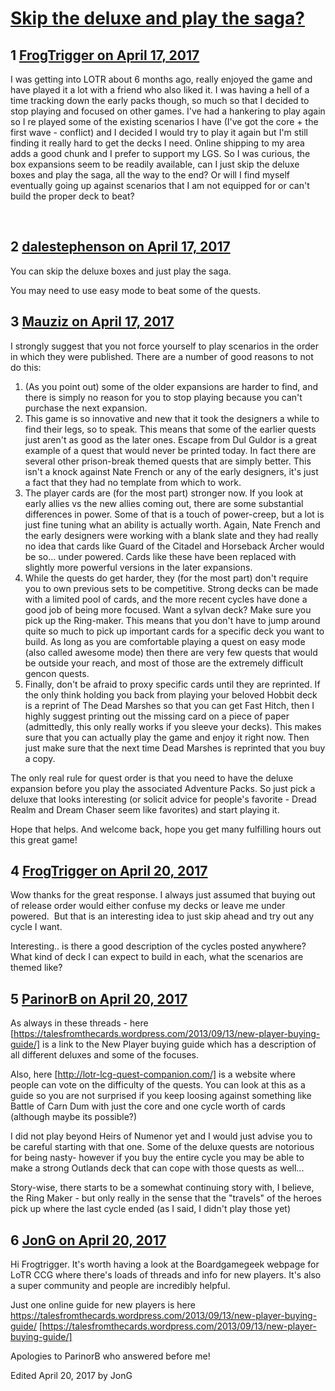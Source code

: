 # [Skip the deluxe and play the saga?](https://community.fantasyflightgames.com/topic/247447-skip-the-deluxe-and-play-the-saga/)

## 1 [FrogTrigger on April 17, 2017](https://community.fantasyflightgames.com/topic/247447-skip-the-deluxe-and-play-the-saga/?do=findComment&comment=2736853)

I was getting into LOTR about 6 months ago, really enjoyed the game and have played it a lot with a friend who also liked it. I was having a hell of a time tracking down the early packs though, so much so that I decided to stop playing and focused on other games. I've had a hankering to play again so I re played some of the existing scenarios I have (I've got the core + the first wave - conflict) and I decided I would try to play it again but I'm still finding it really hard to get the decks I need. Online shipping to my area adds a good chunk and I prefer to support my LGS. So I was curious, the box expansions seem to be readily available, can I just skip the deluxe boxes and play the saga, all the way to the end? Or will I find myself eventually going up against scenarios that I am not equipped for or can't build the proper deck to beat?

 

## 2 [dalestephenson on April 17, 2017](https://community.fantasyflightgames.com/topic/247447-skip-the-deluxe-and-play-the-saga/?do=findComment&comment=2736869)

You can skip the deluxe boxes and just play the saga.

You may need to use easy mode to beat some of the quests.

## 3 [Mauziz on April 17, 2017](https://community.fantasyflightgames.com/topic/247447-skip-the-deluxe-and-play-the-saga/?do=findComment&comment=2736914)

I strongly suggest that you not force yourself to play scenarios in the order in which they were published. There are a number of good reasons to not do this:

 1. (As you point out) some of the older expansions are harder to find, and there is simply no reason for you to stop playing because you can't purchase the next expansion.
 2. This game is so innovative and new that it took the designers a while to find their legs, so to speak. This means that some of the earlier quests just aren't as good as the later ones. Escape from Dul Guldor is a great example of a quest that would never be printed today. In fact there are several other prison-break themed quests that are simply better. This isn't a knock against Nate French or any of the early designers, it's just a fact that they had no template from which to work.
 3. The player cards are (for the most part) stronger now. If you look at early allies vs the new allies coming out, there are some substantial differences in power. Some of that is a touch of power-creep, but a lot is just fine tuning what an ability is actually worth. Again, Nate French and the early designers were working with a blank slate and they had really no idea that cards like Guard of the Citadel and Horseback Archer would be so... under powered. Cards like these have been replaced with slightly more powerful versions in the later expansions.
 4. While the quests do get harder, they (for the most part) don't require you to own previous sets to be competitive. Strong decks can be made with a limited pool of cards, and the more recent cycles have done a good job of being more focused. Want a sylvan deck? Make sure you pick up the Ring-maker. This means that you don't have to jump around quite so much to pick up important cards for a specific deck you want to build. As long as you are comfortable playing a quest on easy mode (also called awesome mode) then there are very few quests that would be outside your reach, and most of those are the extremely difficult gencon quests.
 5. Finally, don't be afraid to proxy specific cards until they are reprinted. If the only think holding you back from playing your beloved Hobbit deck is a reprint of The Dead Marshes so that you can get Fast Hitch, then I highly suggest printing out the missing card on a piece of paper (admittedly, this only really works if you sleeve your decks). This makes sure that you can actually play the game and enjoy it right now. Then just make sure that the next time Dead Marshes is reprinted that you buy a copy.

The only real rule for quest order is that you need to have the deluxe expansion before you play the associated Adventure Packs. So just pick a deluxe that looks interesting (or solicit advice for people's favorite - Dread Realm and Dream Chaser seem like favorites) and start playing it.

Hope that helps. And welcome back, hope you get many fulfilling hours out this great game!

## 4 [FrogTrigger on April 20, 2017](https://community.fantasyflightgames.com/topic/247447-skip-the-deluxe-and-play-the-saga/?do=findComment&comment=2742118)

Wow thanks for the great response. I always just assumed that buying out of release order would either confuse my decks or leave me under powered.  But that is an interesting idea to just skip ahead and try out any cycle I want.

Interesting.. is there a good description of the cycles posted anywhere? What kind of deck I can expect to build in each, what the scenarios are themed like?

## 5 [ParinorB on April 20, 2017](https://community.fantasyflightgames.com/topic/247447-skip-the-deluxe-and-play-the-saga/?do=findComment&comment=2742205)

As always in these threads - here [https://talesfromthecards.wordpress.com/2013/09/13/new-player-buying-guide/] is a link to the New Player buying guide which has a description of all different deluxes and some of the focuses.

Also, here [http://lotr-lcg-quest-companion.com/] is a website where people can vote on the difficulty of the quests. You can look at this as a guide so you are not surprised if you keep loosing against something like Battle of Carn Dum with just the core and one cycle worth of cards (although maybe its possible?)

I did not play beyond Heirs of Numenor yet and I would just advise you to be careful starting with that one. Some of the deluxe quests are notorious for being nasty- however if you buy the entire cycle you may be able to make a strong Outlands deck that can cope with those quests as well...

Story-wise, there starts to be a somewhat continuing story with, I believe, the Ring Maker - but only really in the sense that the "travels" of the heroes pick up where the last cycle ended (as I said, I didn't play those yet)

## 6 [JonG on April 20, 2017](https://community.fantasyflightgames.com/topic/247447-skip-the-deluxe-and-play-the-saga/?do=findComment&comment=2742215)

Hi Frogtrigger. It's worth having a look at the Boardgamegeek webpage for LoTR CCG where there's loads of threads and info for new players. It's also a super community and people are incredibly helpful.

Just one online guide for new players is here https://talesfromthecards.wordpress.com/2013/09/13/new-player-buying-guide/ [https://talesfromthecards.wordpress.com/2013/09/13/new-player-buying-guide/]

Apologies to ParinorB who answered before me!

Edited April 20, 2017 by JonG

